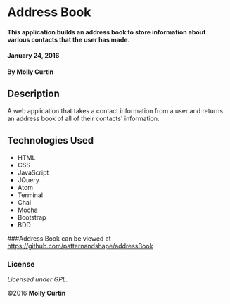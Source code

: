# Address Book

#### This application builds an address book to store information about various contacts that the user has made.  
#### January 24, 2016

#### By Molly Curtin

## Description

A web application that takes a contact information from a user and returns an address book of all of their contacts' information.

## Technologies Used

* HTML
* CSS
* JavaScript
* JQuery
* Atom
* Terminal
* Chai
* Mocha
* Bootstrap
* BDD

###Address Book can be viewed at https://github.com/patternandshape/addressBook

### License

*Licensed under GPL.*

&copy;2016 **Molly Curtin**
